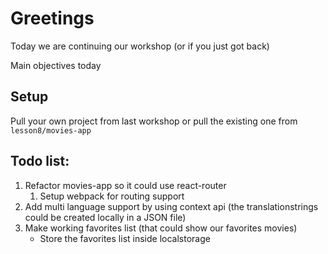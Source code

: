 # Greetings

Today we are continuing our workshop (or if you just got back)

Main objectives today

## Setup

Pull your own project from last workshop or pull the existing one from `lesson8/movies-app`

## Todo list:

1. Refactor movies-app so it could use react-router
   1. Setup webpack for routing support
2. Add multi language support by using context api (the translationstrings could be created locally in a JSON file)
3. Make working favorites list (that could show our favorites movies)
   - Store the favorites list inside localstorage
